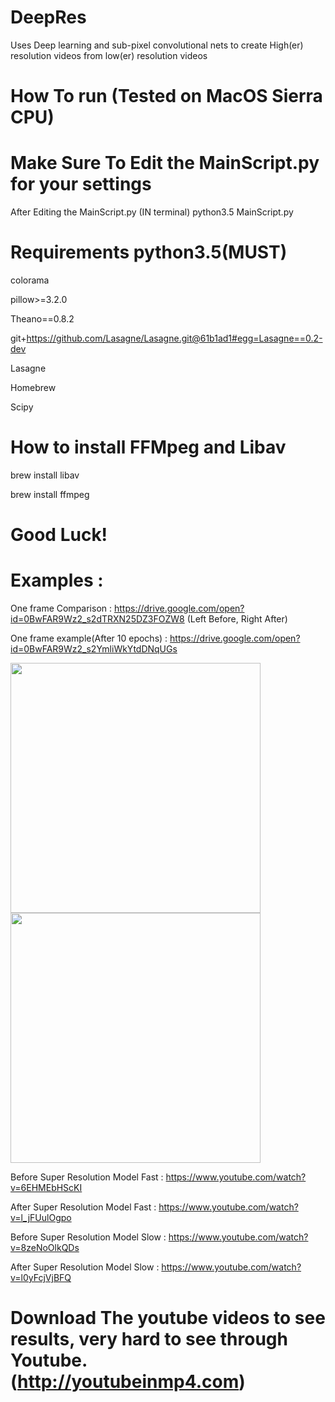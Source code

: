 # DeepRes
Uses Deep learning and sub-pixel convolutional nets to create High(er) resolution videos from low(er) resolution videos

# How To run (Tested on MacOS Sierra CPU)
# Make Sure To Edit the MainScript.py for your settings

After Editing the MainScript.py
(IN terminal)
python3.5 MainScript.py
# Requirements python3.5(MUST)
colorama

pillow>=3.2.0

Theano==0.8.2

git+https://github.com/Lasagne/Lasagne.git@61b1ad1#egg=Lasagne==0.2-dev

Lasagne

Homebrew

Scipy


# How to install FFMpeg and Libav

brew install libav

brew install ffmpeg

# Good Luck!

# Examples :
One frame Comparison : https://drive.google.com/open?id=0BwFAR9Wz2_s2dTRXN25DZ3FOZW8 (Left Before, Right After)


One frame example(After 10 epochs) : https://drive.google.com/open?id=0BwFAR9Wz2_s2YmliWkYtdDNqUGs

<img src="./images/input_detail.png" width=400> <img src="./images/superres_epoch6_detail.png" width=400>



Before Super Resolution Model Fast :   https://www.youtube.com/watch?v=6EHMEbHScKI

After Super Resolution Model Fast : https://www.youtube.com/watch?v=l_jFUulOgpo

Before Super Resolution Model Slow : https://www.youtube.com/watch?v=8zeNoOlkQDs

After Super Resolution Model Slow : https://www.youtube.com/watch?v=l0yFcjVjBFQ

# Download The youtube videos to see results, very hard to see through Youtube.  (http://youtubeinmp4.com)





